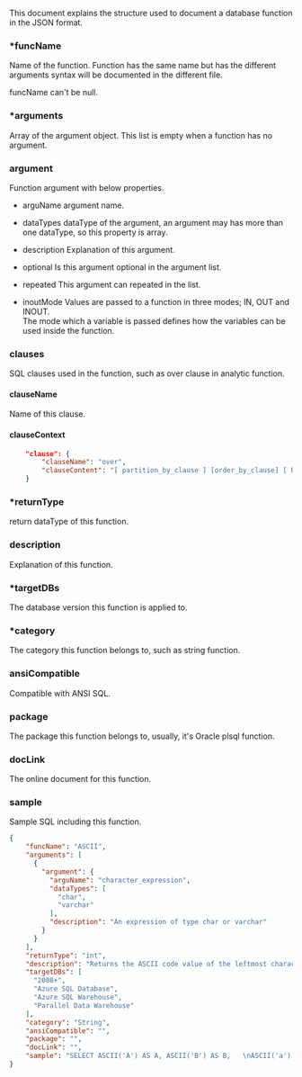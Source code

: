 This document explains the structure used to document a database function in the JSON format.

### *funcName
Name of the function. Function has the same name but has the different arguments syntax will be documented
in the different file. 

funcName can't be null.

### *arguments
Array of the argument object. This list is empty when a function has no argument.

### argument
Function argument with below properties.

* arguName
argument name. 

* dataTypes
dataType of the argument, an argument may has more than one dataType, so this property is array.

* description
Explanation of this argument.

* optional
Is this argument optional in the argument list.

* repeated
This argument can repeated in the list.

* inoutMode
Values are passed to a function in three modes; IN, OUT and INOUT.  
The mode which a variable is passed defines how the variables can be used inside the function. 

### clauses
SQL clauses used in the function, such as over clause in analytic function.

#### clauseName
Name of this clause.

#### clauseContext

```json
	"clause": {
		"clauseName": "over",
		"clauseContent": "[ partition_by_clause ] [order_by_clause] [ ROW_or_RANGE_clause ] ) "
	}
```

### *returnType
return dataType of this function.

### description
Explanation of this function.

### *targetDBs
The database version this function is applied to.

### *category
The category this function belongs to, such as string function.

### ansiCompatible
Compatible with ANSI SQL.

### package
The package this function belongs to, usually, it's Oracle plsql function.

### docLink
The online document for this function.

### sample
Sample SQL including this function.

```json
{
	"funcName": "ASCII",
	"arguments": [
	  {
		"argument": {
		  "arguName": "character_expression",
		  "dataTypes": [
			"char",
			"varchar"
		  ],
		  "description": "An expression of type char or varchar"
		}
	  }
	],
	"returnType": "int",
	"description": "Returns the ASCII code value of the leftmost character of a character expression",
	"targetDBs": [
	  "2008+",
	  "Azure SQL Database",
	  "Azure SQL Warehouse",
	  "Parallel Data Warehouse"
	],
	"category": "String",
	"ansiCompatible": "",
	"package": "",
	"docLink": "",
	"sample": "SELECT ASCII('A') AS A, ASCII('B') AS B,   \nASCII('a') AS a, ASCII('b') AS b,  \nASCII(1) AS [1], ASCII(2) AS [2];"
}
```